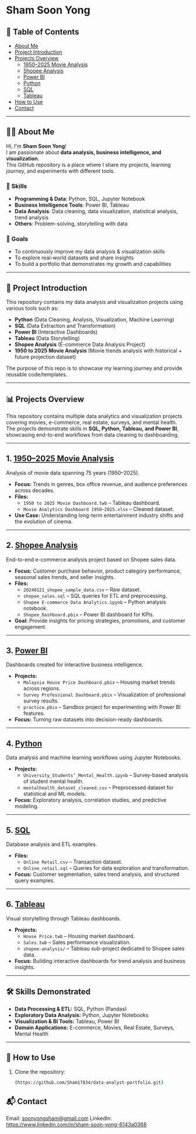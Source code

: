 # Sham Soon Yong

## 📑 Table of Contents
- [About Me](#-about-me)
- [Project Introduction](#-project-introduction)
- [Projects Overview](#-projects-overview)
  - [1950–2025 Movie Analysis](#1-19502025-movie-analysis)
  - [Shopee Analysis](#2-shopee-analysis)
  - [Power BI](#3-power-bi)
  - [Python](#4-python)
  - [SQL](#5-sql)
  - [Tableau](#6-tableau)
- [How to Use](#-how-to-use)
- [Contact](#-contact)

---

## 👨‍💻 About Me
Hi, I'm **Sham Soon Yong**!  
I am passionate about **data analysis, business intelligence, and visualization**.  
This GitHub repository is a place where I share my projects, learning journey, and experiments with different tools.

### 🔧 Skills
- **Programming & Data**: Python, SQL, Jupyter Notebook  
- **Business Intelligence Tools**: Power BI, Tableau  
- **Data Analysis**: Data cleaning, data visualization, statistical analysis, trend analysis  
- **Others**: Problem-solving, storytelling with data

### 🎯 Goals
- To continuously improve my data analysis & visualization skills  
- To explore real-world datasets and share insights  
- To build a portfolio that demonstrates my growth and capabilities  

---

## 📌 Project Introduction
This repository contains my data analysis and visualization projects using various tools such as:
- **Python** (Data Cleaning, Analysis, Visualization, Machine Learning)
- **SQL** (Data Extraction and Transformation)
- **Power BI** (Interactive Dashboards)
- **Tableau** (Data Storytelling)
- **Shopee Analysis** (E-commerce Data Analysis Project)
- **1950 to 2025 Movie Analysis** (Movie trends analysis with historical + future projection dataset)

The purpose of this repo is to showcase my learning journey and provide reusable code/templates.

---

## 📊 Projects Overview

This repository contains multiple data analytics and visualization projects covering movies, e-commerce, real estate, surveys, and mental health.  
The projects demonstrate skills in **SQL, Python, Tableau, and Power BI**, showcasing end-to-end workflows from data cleaning to dashboarding.  

---

## 1. [1950–2025 Movie Analysis](1950-to-2025-Movie-Analysis)
Analysis of movie data spanning 75 years (1950–2025).  

- **Focus:** Trends in genres, box office revenue, and audience preferences across decades.  
- **Files:**  
  - `1950 to 2025 Movie Dashboard.twb` – Tableau dashboard.  
  - `Movie Analytics Dashboard 1950–2025.xlsx` – Cleaned dataset.  
- **Use Case:** Understanding long-term entertainment industry shifts and the evolution of cinema.  

---

## 2. [Shopee Analysis](shopee-analysis)
End-to-end e-commerce analysis project based on Shopee sales data.  

- **Focus:** Customer purchase behavior, product category performance, seasonal sales trends, and seller insights.  
- **Files:**  
  - `20240121_shopee_sample_data.csv` – Raw dataset.  
  - `shopee_sales.sql` – SQL queries for ETL and preprocessing.  
  - `Shopee E-commerce Data Analytics.ipynb` – Python analysis notebook.  
  - `Shopee_Dashboard.pbix` – Power BI dashboard for KPIs.  
- **Goal:** Provide insights for pricing strategies, promotions, and customer engagement.  

---

## 3. [Power BI](PowerBI)
Dashboards created for interactive business intelligence.  

- **Projects:**  
  - `Malaysia House Price Dashboard.pbix` – Housing market trends across regions.  
  - `Survey Professional Dashboard.pbix` – Visualization of professional survey results.  
  - `practice.pbix` – Sandbox project for experimenting with Power BI features.  
- **Focus:** Turning raw datasets into decision-ready dashboards.  

---

## 4. [Python](Pyhton)
Data analysis and machine learning workflows using Jupyter Notebooks.  

- **Projects:**  
  - `University_Students’_Mental_Health.ipynb` – Survey-based analysis of student mental health.  
  - `mentalhealth_dataset_cleaned.csv` – Preprocessed dataset for statistical and ML models.  
- **Focus:** Exploratory analysis, correlation studies, and predictive modeling.  

---

## 5. [SQL](SQL)
Database analysis and ETL examples.  

- **Files:**  
  - `Online Retail.csv` – Transaction dataset.  
  - `Online_retail.sql` – Queries for data exploration and transformation.  
- **Focus:** Customer segmentation, sales trend analysis, and structured query examples.  

---

## 6. [Tableau](Tableau)
Visual storytelling through Tableau dashboards.  

- **Projects:**  
  - `House Price.twb` – Housing market dashboard.  
  - `Sales.twb` – Sales performance visualization.  
  - `shopee-analysis/` – Tableau sub-project dedicated to Shopee sales data.  
- **Focus:** Building interactive dashboards for trend analysis and business insights.  

---

## 🛠️ Skills Demonstrated
- **Data Processing & ETL:** SQL, Python (Pandas)  
- **Exploratory Data Analysis:** Python, Jupyter Notebooks  
- **Visualization & BI Tools:** Tableau, Power BI  
- **Domain Applications:** E-commerce, Movies, Real Estate, Surveys, Mental Health  

---


## 🚀 How to Use
1. Clone the repository:
   ```bash
   (https://github.com/Sham17834/data-analyst-portfolio.git)

## 📬 Contact
Email: soonyongsham@gmail.com
LinkedIn: https://www.linkedin.com/in/sham-soon-yong-6143a0368

